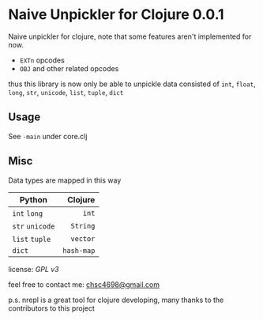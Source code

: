 Naive Unpickler for Clojure 0.0.1
===========================

Naive unpickler for clojure, note that some features aren't implemented for now.

* `EXTn` opcodes
* `OBJ` and other related opcodes

thus this library is now only be able to unpickle data consisted of `int`, `float`, `long`, `str`, `unicode`, `list`, `tuple`, `dict`

Usage
-----

See `-main` under core.clj

Misc
----

Data types are mapped in this way

| Python          | Clojure    |
| --------------- | ----------:|
| `int` `long`    | `int`      |
| `str` `unicode` | `String`   |
| `list` `tuple`  | `vector`   |
| `dict`          | `hash-map` |

license: *GPL v3*

feel free to contact me: chsc4698@gmail.com

p.s. nrepl is a great tool for clojure developing, many thanks to the contributors to this project


